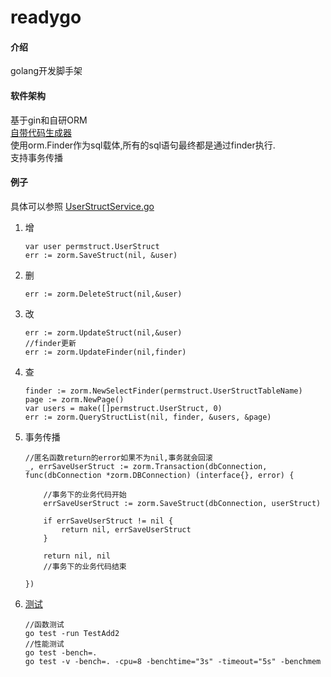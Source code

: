 # readygo

#### 介绍
golang开发脚手架

#### 软件架构
基于gin和自研ORM  
[自带代码生成器](https://gitee.com/chunanyong/readygo/tree/master/codeGenerator)  
使用orm.Finder作为sql载体,所有的sql语句最终都是通过finder执行.  
支持事务传播  


#### 例子
具体可以参照 [UserStructService.go](https://gitee.com/chunanyong/readygo/tree/master/permission/permservice)

1.  增
    ```
    var user permstruct.UserStruct
    err := zorm.SaveStruct(nil, &user)
    ```
2.  删
    ```
    err := zorm.DeleteStruct(nil,&user)
    ```
  
3.  改
    ```
    err := zorm.UpdateStruct(nil,&user)
    //finder更新
    err := zorm.UpdateFinder(nil,finder)
    ```
4.  查
    ```
	finder := zorm.NewSelectFinder(permstruct.UserStructTableName)
	page := zorm.NewPage()
	var users = make([]permstruct.UserStruct, 0)
	err := zorm.QueryStructList(nil, finder, &users, &page)
    ```
5.  事务传播
    ```
    //匿名函数return的error如果不为nil,事务就会回滚
	_, errSaveUserStruct := zorm.Transaction(dbConnection, func(dbConnection *zorm.DBConnection) (interface{}, error) {

		//事务下的业务代码开始
		errSaveUserStruct := zorm.SaveStruct(dbConnection, userStruct)

		if errSaveUserStruct != nil {
			return nil, errSaveUserStruct
		}

		return nil, nil
		//事务下的业务代码结束

	})
    ```
6.  [测试](https://www.jianshu.com/p/1adc69468b6f)
    ```
    //函数测试
    go test -run TestAdd2
    //性能测试
    go test -bench=.
    go test -v -bench=. -cpu=8 -benchtime="3s" -timeout="5s" -benchmem
    ```


